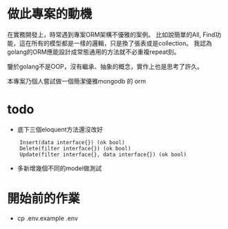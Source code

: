 # 做此專案的動機
在實務開發上，時常遇到專案ORM架構不優雅的案例。
比如說簡單的All, Find功能，這在所有的模型都是一樣的邏輯，只是換了張表或是collection。
我認為golang的ORM應能設計成常態通用的方法就不必重複repeat刻。

鑒於golang不是OOP，沒有繼承、抽象的概念，實作上也是思考了許久。

本專案乃個人嘗試做一個簡潔優雅mongodb 的 orm

# todo
- 底下三個eloquent方法還沒改好
```
    Insert(data interface{}) (ok bool)
	Delete(filter interface{}) (ok bool)
	Update(filter interface{}, data interface{}) (ok bool)
```
- 多新增幾個不同的model做測試
# 開始前的作業
- cp .env.example .env